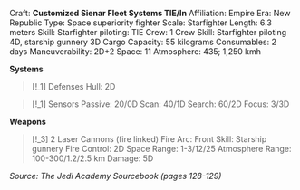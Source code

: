 Craft: **Customized Sienar Fleet Systems TIE/ln**
Affiliation: Empire
Era: New Republic
Type: Space superiority fighter
Scale: Starfighter
Length: 6.3 meters
Skill: Starfighter piloting: TIE
Crew: 1
Crew Skill: Starfighter piloting 4D, starship gunnery 3D
Cargo Capacity: 55 kilograms
Consumables: 2 days
Maneuverability: 2D+2
Space: 11
Atmosphere: 435; 1,250 kmh

**Systems**
> [!_1] Defenses
> Hull: 2D

> [!_1] Sensors
> Passive: 20/0D
> Scan: 40/1D
> Search: 60/2D
> Focus: 3/3D

**Weapons**
> [!_3] 2 Laser Cannons (fire linked)
> Fire Arc: Front
> Skill: Starship gunnery
> Fire Control: 2D
> Space Range: 1-3/12/25
> Atmosphere Range: 100-300/1.2/2.5 km
> Damage: 5D


*Source: The Jedi Academy Sourcebook (pages 128-129)*